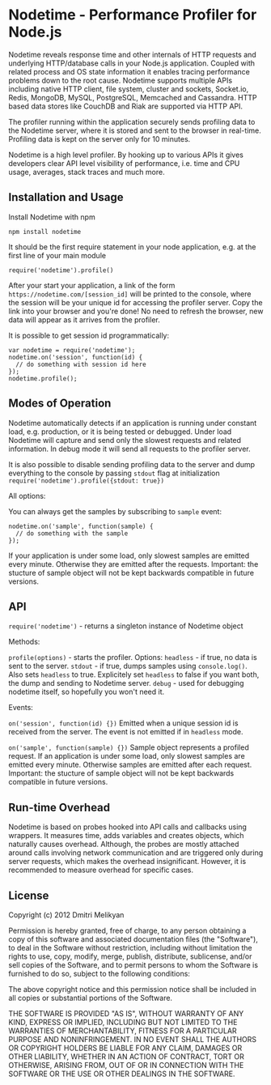 Nodetime - Performance Profiler for Node.js
===

Nodetime reveals response time and other internals of HTTP requests and underlying HTTP/database calls in your Node.js application. Coupled with related process and OS state information it enables tracing performance problems down to the root cause. Nodetime supports multiple APIs including native HTTP client, file system, cluster and sockets, Socket.io, Redis, MongoDB, MySQL, PostgreSQL, Memcached and Cassandra. HTTP based data stores like CouchDB and Riak are supported via HTTP API. 

The profiler running within the application securely sends profiling data to the Nodetime server, where it is stored and sent to the browser in real-time. Profiling data is kept on the server only for 10 minutes.

Nodetime is a high level profiler. By hooking up to various APIs it gives developers clear API level visibility of performance, i.e. time and CPU usage, averages, stack traces and much more.


## Installation and Usage

Install Nodetime with npm 

    npm install nodetime 

It should be the first require statement in your node application, e.g. at the first line of your main module 

    require('nodetime').profile()

After your start your application, a link of the form `https://nodetime.com/[session_id]` will be printed to the console, where the session will be your unique id for accessing the profiler server. Copy the link into your browser and you're done! No need to refresh the browser, new data will appear as it arrives from the profiler.

It is possible to get session id programmatically:

    var nodetime = require('nodetime');
    nodetime.on('session', function(id) {
      // do something with session id here
    });
    nodetime.profile();


## Modes of Operation

Nodetime automatically detects if an application is running under constant load, e.g. production, or it is being tested or debugged. Under load Nodetime will capture and send only the slowest requests and related information. In debug mode it will send all requests to the profiler server. 

It is also possible to disable sending profiling data to the server and dump everything to the console by passing `stdout` flag at initialization `require('nodetime').profile({stdout: true})`

All options:

 You can always get the samples by subscribing to `sample` event:

    nodetime.on('sample', function(sample) {
      // do something with the sample
    });

If your application is under some load, only slowest samples are emitted every minute. Otherwise they are emitted after the requests. Important: the stucture of sample object will not be kept backwards compatible in future versions.


## API

`require('nodetime')` - returns a singleton instance of Nodetime object


Methods:

`profile(options)` - starts the profiler. 
Options:
`headless` - if true, no data is sent to the server.
`stdout` - if true, dumps samples using `console.log()`. Also sets `headless` to true. Explicitely set `headless` to false if you want both, the dump and sending to Nodetime server.
`debug` - used for debugging nodetime itself, so hopefully you won't need it.


Events:

`on('session', function(id) {})`
Emitted when a unique session id is received from the server. The event is not emitted if in `headless` mode.

`on('sample', function(sample) {})`
Sample object represents a profiled request. If an application is under some load, only slowest samples are emitted every minute. Otherwise samples are emitted after each request. Important: the stucture of sample object will not be kept backwards compatible in future versions. 



## Run-time Overhead

Nodetime is based on probes hooked into API calls and callbacks using wrappers. It measures time, adds variables and creates objects, which naturally causes overhead. Although, the probes are mostly attached around calls involving network communication and are triggered only during server requests, which makes the overhead insignificant. However, it is recommended to measure overhead for specific cases.


## License

Copyright (c) 2012 Dmitri Melikyan

Permission is hereby granted, free of charge, to any person obtaining a copy of this software and associated documentation files (the "Software"), to deal in the Software without restriction, including without limitation the rights to use, copy, modify, merge, publish, distribute, sublicense, and/or sell copies of the Software, and to permit persons to whom the Software is furnished to do so, subject to the following conditions:

The above copyright notice and this permission notice shall be included in all copies or substantial portions of the Software.

THE SOFTWARE IS PROVIDED "AS IS", WITHOUT WARRANTY OF ANY KIND, EXPRESS OR IMPLIED, INCLUDING BUT NOT LIMITED TO THE WARRANTIES OF MERCHANTABILITY, FITNESS FOR A PARTICULAR PURPOSE AND NONINFRINGEMENT. IN NO EVENT SHALL THE AUTHORS OR COPYRIGHT HOLDERS BE LIABLE FOR ANY CLAIM, DAMAGES OR OTHER LIABILITY, WHETHER IN AN ACTION OF CONTRACT, TORT OR OTHERWISE, ARISING FROM, OUT OF OR IN CONNECTION WITH THE SOFTWARE OR THE USE OR OTHER DEALINGS IN THE SOFTWARE.
